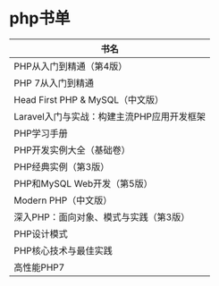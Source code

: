 # php书单

书名|
-|
PHP从入门到精通（第4版）|
PHP 7从入门到精通|
Head First PHP & MySQL（中文版）|
Laravel入门与实战：构建主流PHP应用开发框架|
PHP学习手册|
PHP开发实例大全（基础卷）|
PHP经典实例（第3版）|
PHP和MySQL Web开发（第5版）|
Modern PHP（中文版）|
深入PHP：面向对象、模式与实践（第3版）|
PHP设计模式|
PHP核心技术与最佳实践|
高性能PHP7|
